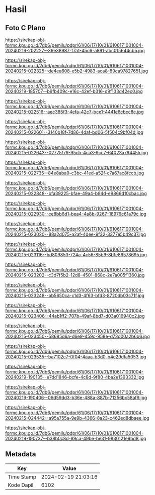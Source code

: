 # Hasil

## Foto C Plano

https://sirekap-obj-formc.kpu.go.id/7db6/pemilu/pdpr/61/06/17/10/01/6106171001004-20240219-202227--39e38987-f7a1-45c6-a891-abc015644cb5.jpg

https://sirekap-obj-formc.kpu.go.id/7db6/pemilu/pdpr/61/06/17/10/01/6106171001004-20240215-022325--de4ea608-e5b2-4983-aca8-89ca97827651.jpg

https://sirekap-obj-formc.kpu.go.id/7db6/pemilu/pdpr/61/06/17/10/01/6106171001004-20240219-185707--b9fb409c-e16c-42ef-b316-d9f133d42ec0.jpg

https://sirekap-obj-formc.kpu.go.id/7db6/pemilu/pdpr/61/06/17/10/01/6106171001004-20240215-022516--aec385f3-4efa-42c7-bce1-4441e6cbcc8c.jpg

https://sirekap-obj-formc.kpu.go.id/7db6/pemilu/pdpr/61/06/17/10/01/6106171001004-20240215-022601--3140b18f-7d86-4daf-bd06-5f504c9bf04d.jpg

https://sirekap-obj-formc.kpu.go.id/7db6/pemilu/pdpr/61/06/17/10/01/6106171001004-20240215-022643--02775f79-95cb-4ca3-9cc7-64023a794455.jpg

https://sirekap-obj-formc.kpu.go.id/7db6/pemilu/pdpr/61/06/17/10/01/6106171001004-20240215-022735--84e8aba9-c3bc-41ed-a52f-c7a67ac8fccb.jpg

https://sirekap-obj-formc.kpu.go.id/7db6/pemilu/pdpr/61/06/17/10/01/6106171001004-20240215-022848--bfa39225-bfae-49a4-b94d-e9866d10cbac.jpg

https://sirekap-obj-formc.kpu.go.id/7db6/pemilu/pdpr/61/06/17/10/01/6106171001004-20240215-022930--ce8bb6d1-bea4-4a8b-9267-18976c61a79c.jpg

https://sirekap-obj-formc.kpu.go.id/7db6/pemilu/pdpr/61/06/17/10/01/6106171001004-20240215-023020--88a2d075-a2af-4dee-9f32-3377e5b49c37.jpg

https://sirekap-obj-formc.kpu.go.id/7db6/pemilu/pdpr/61/06/17/10/01/6106171001004-20240215-023116--bd809853-724a-4c56-85b9-8b1e86578695.jpg

https://sirekap-obj-formc.kpu.go.id/7db6/pemilu/pdpr/61/06/17/10/01/6106171001004-20240215-023202--c3d7f5b2-12d8-4501-868c-2e7a005f1360.jpg

https://sirekap-obj-formc.kpu.go.id/7db6/pemilu/pdpr/61/06/17/10/01/6106171001004-20240215-023248--bb5650ca-c1d3-4f63-bfd3-8720db03c71f.jpg

https://sirekap-obj-formc.kpu.go.id/7db6/pemilu/pdpr/61/06/17/10/01/6106171001004-20240215-023406--44ab1ff2-707b-49af-8bd7-d03a016940c2.jpg

https://sirekap-obj-formc.kpu.go.id/7db6/pemilu/pdpr/61/06/17/10/01/6106171001004-20240215-023450--58685d6a-d6e9-459c-958e-d73d00a2b6b6.jpg

https://sirekap-obj-formc.kpu.go.id/7db6/pemilu/pdpr/61/06/17/10/01/6106171001004-20240215-023535--ba7102c7-0f04-4aaa-b3d0-b4e29dfa5053.jpg

https://sirekap-obj-formc.kpu.go.id/7db6/pemilu/pdpr/61/06/17/10/01/6106171001004-20240219-190135--e7dd1846-bcfe-4c8d-9f80-4ba2e1393332.jpg

https://sirekap-obj-formc.kpu.go.id/7db6/pemilu/pdpr/61/06/17/10/01/6106171001004-20240219-190406--06d59dd3-b36e-488a-887b-71256bc58af9.jpg

https://sirekap-obj-formc.kpu.go.id/7db6/pemilu/pdpr/61/06/17/10/01/6106171001004-20240215-024442--a95a755a-9e9b-4366-8a23-c462ed8dbaee.jpg

https://sirekap-obj-formc.kpu.go.id/7db6/pemilu/pdpr/61/06/17/10/01/6106171001004-20240219-190737--b38b0c8d-89ca-49be-be31-9830121e9bd8.jpg


## Metadata

| Key        | Value               |
| ---------- | ------------------- |
| Time Stamp | 2024-02-19 21:03:16 |
| Kode Dapil | 6102                |



